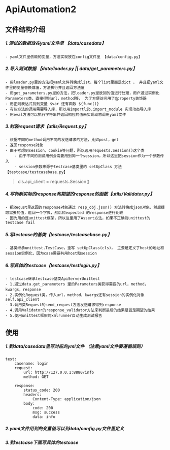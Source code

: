 # ApiAutomation2

## 文件结构介绍

##### 1.测试的数据放在yaml文件里 【data/casedata】
    - yaml文件里依赖的变量，方法实现放在config文件里 【data/config.py】

##### 2.导入测试数据 【data/loader.py || data/get_parameters.py】
    - 用loader.py里的方法把yaml文件转换成list，每个list里面是dict ， 并且把yaml文件里的变量替换成值，方法执行并且返回方法值
    - 用get_parameters.py里的方法，把loader.py里放回的值进行处理，用户通过实例化Parameters类，直接得到url，method等， 为了方便访问用了@property装饰器
    - 用正则表达式找到变量 $var 还有函数 ${func()}
    - 有些方法的调用需要导入库，所以用importlib.import_module 实现动态导入库
    - 用eval方法可以执行字符串并返回相应的值来实现动态调用yaml文件
    
##### 3.封装request请求【utils/Request.py】
    - 根据不同的method调用不同的发送请求的方法，比如post，get
    - 返回response对象
    - 由于考虑到session，cookie等问题，所以选用requests.Session()这个类
        - 由于不同的测试用例会需要用到同一个session，所以这里把session作为一个参数传入
        - session参数来源于testcase基类里的 setUpClass 方法 【testcase/testcasebase.py】
  > cls.api_client = requests.Session()

##### 4.写判断实际的response和期望的response的函数【utils/Validator.py】
    - 把Requst里返回的response对象通过 resp_obj.json() 方法转换成json对象，然后提取需要的值，返回一个字典，然后和expected 的response进行比较
    - 因为用的是unittest框架，所以这里用了Assert方法，如果不正确则unittest的testcase fail

##### 5.写testcase的基类【testcase/testcasebase.py】
    - 基类继承unittest.TestCase，重写 setUpClass(cls)， 主要是定义了host的地址和session实例化，因为case需要共用host和session

##### 6.写具体的testcase【testcase/testlogin.py】
    - testcase继承testcase基类ApiServerUnittest
    - 1.通过data.get_parameters 里的Parameters类获得需要的url，method，kwargs，response
    - 2.实例化Request类，传入url，method，kwargs还有session的实例化对象 self.api_client
    - 3.调用类Request的send_request方法发送请求得到response
    - 4.调用Validator的response_validator方法来判断最后的结果是否是期望的结果
    - 5.使用unittest框架的xmlrunner自动生成测试报告


## 使用

##### 1.到data/casedata里写对应的yml文件 （注意yaml文件要遵循规则）
>
    test:
        casename: login
        request:
            url: http://127.0.0.1:8880/info
            method: GET

        response:
            status_code: 200
            headers:
                Content-Type: application/json
            body:
                code: 200
                msg: success
                data: info



##### 2.yaml文件用到的变量值可以到data/config.py文件里定义

##### 3.到testcase下面写具体的testcase